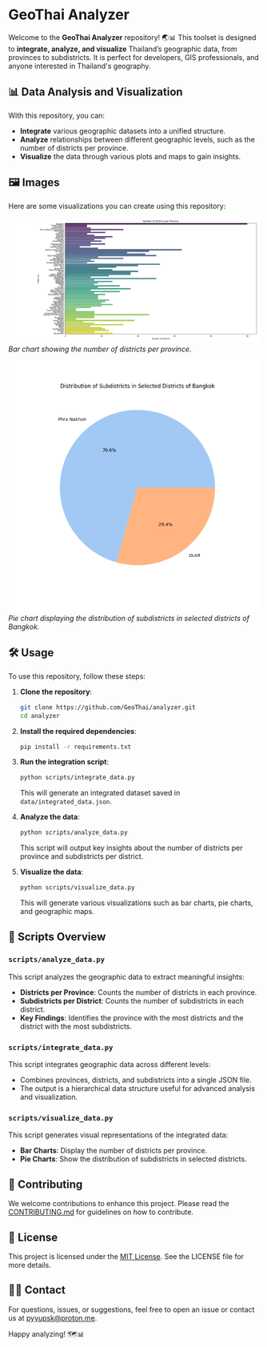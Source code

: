 # GeoThai Analyzer

Welcome to the **GeoThai Analyzer** repository! 🌏📊 This toolset is designed to **integrate, analyze, and visualize** Thailand’s geographic data, from provinces to subdistricts. It is perfect for developers, GIS professionals, and anyone interested in Thailand's geography.

## 📊 Data Analysis and Visualization

With this repository, you can:
- **Integrate** various geographic datasets into a unified structure.
- **Analyze** relationships between different geographic levels, such as the number of districts per province.
- **Visualize** the data through various plots and maps to gain insights.

## 🖼️ Images

Here are some visualizations you can create using this repository:

![Districts per Province](images/districts_per_province.png)
*Bar chart showing the number of districts per province.*

![Subdistrict Distribution](images/subdistrict_distribution.png)
*Pie chart displaying the distribution of subdistricts in selected districts of Bangkok.*


## 🛠️ Usage

To use this repository, follow these steps:

1. **Clone the repository**:
    ```bash
    git clone https://github.com/GeoThai/analyzer.git
    cd analyzer
    ```

2. **Install the required dependencies**:
    ```bash
    pip install -r requirements.txt
    ```

3. **Run the integration script**:
    ```bash
    python scripts/integrate_data.py
    ```
    This will generate an integrated dataset saved in `data/integrated_data.json`.

4. **Analyze the data**:
    ```bash
    python scripts/analyze_data.py
    ```
    This script will output key insights about the number of districts per province and subdistricts per district.

5. **Visualize the data**:
    ```bash
    python scripts/visualize_data.py
    ```
    This will generate various visualizations such as bar charts, pie charts, and geographic maps.

## 🔧 Scripts Overview

### `scripts/analyze_data.py`

This script analyzes the geographic data to extract meaningful insights:
- **Districts per Province**: Counts the number of districts in each province.
- **Subdistricts per District**: Counts the number of subdistricts in each district.
- **Key Findings**: Identifies the province with the most districts and the district with the most subdistricts.

### `scripts/integrate_data.py`

This script integrates geographic data across different levels:
- Combines provinces, districts, and subdistricts into a single JSON file.
- The output is a hierarchical data structure useful for advanced analysis and visualization.

### `scripts/visualize_data.py`

This script generates visual representations of the integrated data:
- **Bar Charts**: Display the number of districts per province.
- **Pie Charts**: Show the distribution of subdistricts in selected districts.

## 🤝 Contributing

We welcome contributions to enhance this project. Please read the [CONTRIBUTING.md](CONTRIBUTING.md) for guidelines on how to contribute.

## 📝 License

This project is licensed under the [MIT License](LICENSE). See the LICENSE file for more details.

## 🙋‍♂️ Contact

For questions, issues, or suggestions, feel free to open an issue or contact us at [pyyupsk@proton.me](mailto:pyyupsk@proton.me).

Happy analyzing! 🗺️📊
